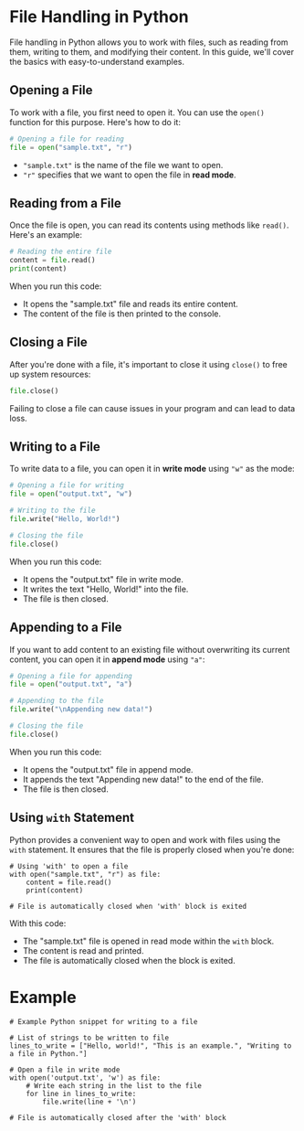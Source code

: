 # File Handling in Python
 
File handling in Python allows you to work with files, such as reading from them, writing to them, and modifying their content. In this guide, we'll cover the basics with easy-to-understand examples.

## Opening a File

To work with a file, you first need to open it. You can use the `open()` function for this purpose. Here's how to do it:

```python
# Opening a file for reading
file = open("sample.txt", "r")
```

- `"sample.txt"` is the name of the file we want to open.
- `"r"` specifies that we want to open the file in **read mode**.

## Reading from a File

Once the file is open, you can read its contents using methods like `read()`. Here's an example:

```python
# Reading the entire file
content = file.read()
print(content)
```

When you run this code:
- It opens the "sample.txt" file and reads its entire content.
- The content of the file is then printed to the console.

## Closing a File

After you're done with a file, it's important to close it using `close()` to free up system resources:

```python
file.close()
```

Failing to close a file can cause issues in your program and can lead to data loss.

## Writing to a File

To write data to a file, you can open it in **write mode** using `"w"` as the mode:

```python
# Opening a file for writing
file = open("output.txt", "w")

# Writing to the file
file.write("Hello, World!")

# Closing the file
file.close()
```

When you run this code:
- It opens the "output.txt" file in write mode.
- It writes the text "Hello, World!" into the file.
- The file is then closed.

## Appending to a File

If you want to add content to an existing file without overwriting its current content, you can open it in **append mode** using `"a"`:

```python
# Opening a file for appending
file = open("output.txt", "a")

# Appending to the file
file.write("\nAppending new data!")

# Closing the file
file.close()
```

When you run this code:
- It opens the "output.txt" file in append mode.
- It appends the text "Appending new data!" to the end of the file.
- The file is then closed.

## Using `with` Statement

Python provides a convenient way to open and work with files using the `with` statement. It ensures that the file is properly closed when you're done:

```
# Using 'with' to open a file
with open("sample.txt", "r") as file:
    content = file.read()
    print(content)

# File is automatically closed when 'with' block is exited
```

With this code:
- The "sample.txt" file is opened in read mode within the `with` block.
- The content is read and printed.
- The file is automatically closed when the block is exited.


# Example 
```
# Example Python snippet for writing to a file

# List of strings to be written to file
lines_to_write = ["Hello, world!", "This is an example.", "Writing to a file in Python."]

# Open a file in write mode
with open('output.txt', 'w') as file:
    # Write each string in the list to the file
    for line in lines_to_write:
        file.write(line + '\n')

# File is automatically closed after the 'with' block
```

